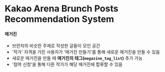 # Kakao Arena Brunch Posts Recommendation System

#### 매거진

- 브런치의 비슷한 주제로 작성한 글들이 모인 공간
- '작가' 자격을 가진 사용자가 '매거진 만들기'를 통해 새로운 매거진을 만들 수 있음
- 새로운 매거진을 만들 때 **매거진의 태그(`megazine_tag_list`)** 추가 가능
- '참여 신청'을 통해 다른 작가가 해당 매거진에 합류할 수 있음

